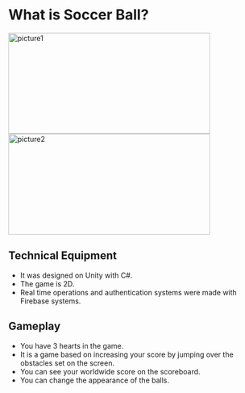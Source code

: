 # What is Soccer Ball?



<img src="https://i.ibb.co/Dr8yD5v/picture1.jpg" style = "margin-right:5px" alt="picture1"  width="400" height="200"/>
<img src="https://i.ibb.co/Dg9XmZ2/unnamed-1.jpg" alt="picture2" width="400" height="200" />


## Technical Equipment

- It was designed on Unity with C#.
- The game is 2D.
- Real time operations and authentication systems were made with Firebase systems.



## Gameplay

- You have 3 hearts in the game.
- It is a game based on increasing your score by jumping over the obstacles set on the screen.
- You can see your worldwide score on the scoreboard.
- You can change the appearance of the balls.




